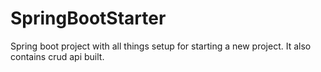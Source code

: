 # SpringBootStarter
Spring boot project with all things setup for starting a new project. It also contains crud api built.
